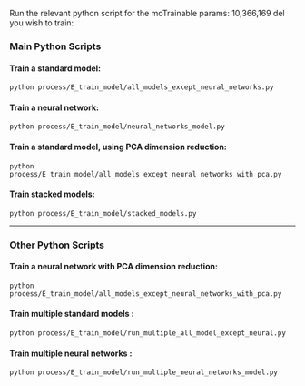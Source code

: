 Run the relevant python script for the moTrainable params: 10,366,169
del you wish to train: <br>

### Main Python Scripts

#### Train a standard model: <br>
`python process/E_train_model/all_models_except_neural_networks.py`

#### Train a neural network: <br>
`python process/E_train_model/neural_networks_model.py`

#### Train a standard model, using PCA dimension reduction: <br>
`python process/E_train_model/all_models_except_neural_networks_with_pca.py`

#### Train stacked models: <br>
`python process/E_train_model/stacked_models.py`


---

### Other Python Scripts 
#### Train a neural network with PCA dimension reduction: <br>
`python process/E_train_model/all_models_except_neural_networks_with_pca.py`

#### Train multiple standard models : <br>
`python process/E_train_model/run_multiple_all_model_except_neural.py`

#### Train multiple neural networks : <br>
`python process/E_train_model/run_multiple_neural_networks_model.py`
